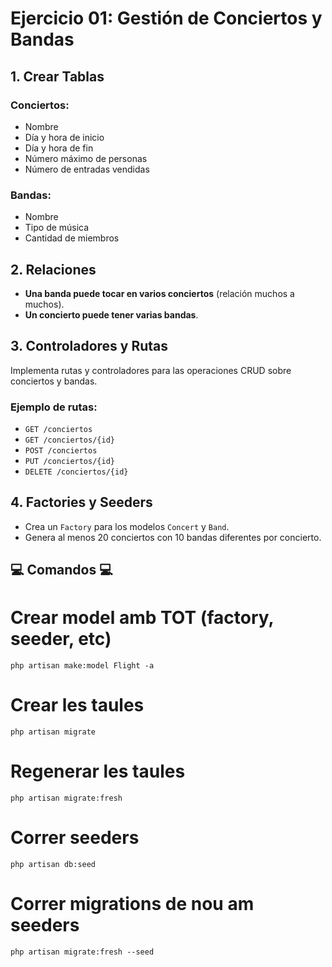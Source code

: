 
# Ejercicio 01: Gestión de Conciertos y Bandas

## 1. Crear Tablas

### Conciertos:
- Nombre
- Día y hora de inicio
- Día y hora de fin
- Número máximo de personas
- Número de entradas vendidas

### Bandas:
- Nombre
- Tipo de música
- Cantidad de miembros

## 2. Relaciones

- **Una banda puede tocar en varios conciertos** (relación muchos a muchos).
- **Un concierto puede tener varias bandas**.

## 3. Controladores y Rutas

Implementa rutas y controladores para las operaciones CRUD sobre conciertos y bandas.

### Ejemplo de rutas:
- `GET /conciertos`
- `GET /conciertos/{id}`
- `POST /conciertos`
- `PUT /conciertos/{id}`
- `DELETE /conciertos/{id}`

## 4. Factories y Seeders

- Crea un `Factory` para los modelos `Concert` y `Band`.
- Genera al menos 20 conciertos con 10 bandas diferentes por concierto.

## 💻 Comandos 💻

# Crear model amb TOT (factory, seeder, etc)
``` php artisan make:model Flight -a ```

# Crear les taules
```php artisan migrate```

# Regenerar les taules
```php artisan migrate:fresh```

# Correr seeders
```php artisan db:seed```

# Correr migrations de nou am seeders
```php artisan migrate:fresh --seed```
